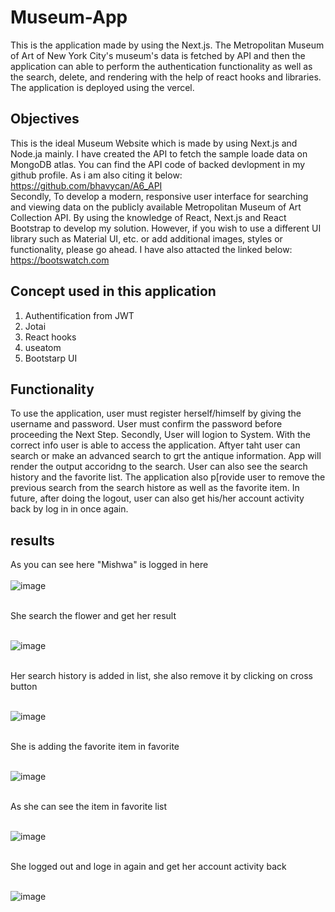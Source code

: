 # Museum-App
This is the application made by using the Next.js. The Metropolitan Museum of Art of New York City's museum's data is fetched by API and then the application can able to perform the authentication functionality as well as the search, delete, and rendering with the help of react hooks and libraries. The application is deployed using the vercel.  


## Objectives

This is the ideal Museum Website which is made by using Next.js and Node.ja mainly. I have created the API to fetch the sample loade data on MongoDB atlas. You can find the API code of backed devlopment in my github profile. As i am also citing it below:
https://github.com/bhavycan/A6_API
<br> 
Secondly, To develop a modern, responsive user interface for searching and viewing data on the publicly available Metropolitan Museum of Art Collection API.  By using the  knowledge of React, Next.js and React Bootstrap to develop my solution.  However, if you wish to use a different UI library such as Material UI, etc. or add additional images, styles or functionality, please go ahead. I have also attacted the linked below:
https://bootswatch.com

## Concept used in this application

1) Authentification from JWT
2) Jotai
3) React hooks
4) useatom
5) Bootstarp UI

## Functionality

To use the application, user must register herself/himself by giving the username and password. User must confirm the password before proceeding the Next Step. 
Secondly, User will logion to System. With the correct info user is able to access the application. Aftyer taht user can search or make an advanced search to grt the antique information. App will render the output accoridng to the search. User can also see the search history and the favorite list. The application also p[rovide user to remove the previous search from the search histore as well as the favorite item. 
In future, after doing the logout, user can also get his/her account activity back by log in in once again.

## results

As you can see here "Mishwa" is logged in here 
<br>
<br>
![image](https://user-images.githubusercontent.com/94931828/207995000-fdfa4bd3-15bc-4fe9-8530-78423d04dddc.png)

<br>
She search the flower and get her result 
<br>
<br>

![image](https://user-images.githubusercontent.com/94931828/207995092-cb11aa01-7fba-4e17-987a-a48e8f4a2a5f.png)

<br>
Her search history is added in list, she also remove it by clicking on cross button
<br>
<br>

![image](https://user-images.githubusercontent.com/94931828/207995310-67dc0554-8b99-49d4-9b70-d37eb1b4b4c9.png)

<br>
She is adding the favorite item in favorite 
<br>
<br>

![image](https://user-images.githubusercontent.com/94931828/207995477-09e96f02-e8ae-40a0-b9b6-1cc7d139f8f9.png)

<br>
As she can see the item in favorite list
<br>
<br>

![image](https://user-images.githubusercontent.com/94931828/207995616-50aa3c95-901a-4eb4-83ca-eea75e70b6ef.png)

<br>
She logged out and loge in again and get her account activity back
<br>
<br>

![image](https://user-images.githubusercontent.com/94931828/207995754-9e65dfbd-37cb-467e-8929-5c11e7976a2e.png)






